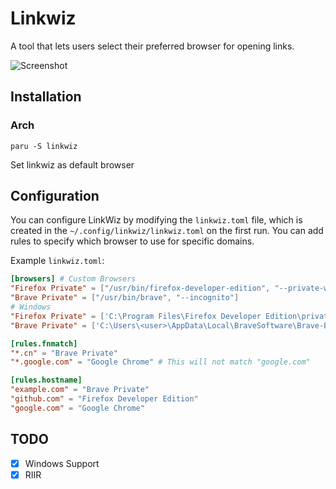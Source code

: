 # Linkwiz

A tool that lets users select their preferred browser for opening links.

![Screenshot](https://raw.githubusercontent.com/icealtria/linkwiz/assets/win.avif)

## Installation
### Arch
```
paru -S linkwiz
```

Set linkwiz as default browser

## Configuration

You can configure LinkWiz by modifying the `linkwiz.toml` file, which is created in the `~/.config/linkwiz/linkwiz.toml` on the first run. You can add rules to specify which browser to use for specific domains.

Example `linkwiz.toml`:
```toml
[browsers] # Custom Browsers
"Firefox Private" = ["/usr/bin/firefox-developer-edition", "--private-window"]
"Brave Private" = ["/usr/bin/brave", "--incognito"]
# Windows
"Firefox Private" = ['C:\Program Files\Firefox Developer Edition\private_browsing.exe']
"Brave Private" = ['C:\Users\<user>\AppData\Local\BraveSoftware\Brave-Browser\Application\brave.exe', '--incognito']

[rules.fnmatch]
"*.cn" = "Brave Private"
"*.google.com" = "Google Chrome" # This will not match "google.com"

[rules.hostname]
"example.com" = "Brave Private"
"github.com" = "Firefox Developer Edition"
"google.com" = "Google Chrome"
```
## TODO
- [x] Windows Support
- [x] RIIR
